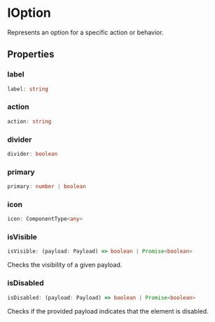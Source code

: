 # IOption

Represents an option for a specific action or behavior.

## Properties

### label

```ts
label: string
```

### action

```ts
action: string
```

### divider

```ts
divider: boolean
```

### primary

```ts
primary: number | boolean
```

### icon

```ts
icon: ComponentType<any>
```

### isVisible

```ts
isVisible: (payload: Payload) => boolean | Promise<boolean>
```

Checks the visibility of a given payload.

### isDisabled

```ts
isDisabled: (payload: Payload) => boolean | Promise<boolean>
```

Checks if the provided payload indicates that the element is disabled.
